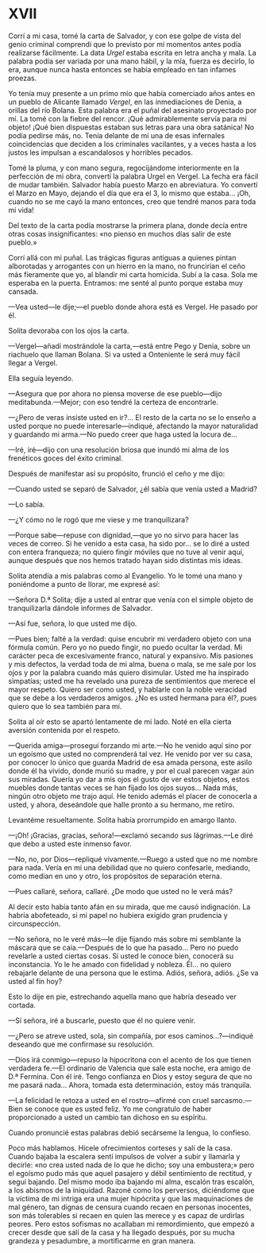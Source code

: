 # XVII

Corrí a mi casa, tomé la carta de Salvador, y con ese golpe de vista del genio
criminal comprendí que lo previsto por mí momentos antes podía realizarse
fácilmente. La data *Urgel* estaba escrita en letra ancha y mala. La palabra
podía ser variada por una mano hábil, y la mía, fuerza es decirlo, lo era,
aunque nunca hasta entonces se había empleado en tan infames proezas.

Yo tenía muy presente a un primo mío que había comerciado años antes en un
pueblo de Alicante llamado *Vergel*, en las inmediaciones de Denia, a orillas
del río Bolana. Esta palabra era el puñal del asesinato proyectado por mí. La
tomé con la fiebre del rencor. ¡Qué admirablemente servía para mi objeto! ¡Qué
bien dispuestas estaban sus letras para una obra satánica! No podía pedirse
más, no. Tenía delante de mí una de esas infernales coincidencias que deciden
a los criminales vacilantes, y a veces hasta a los justos les impulsan
a escandalosos y horribles pecados.

Tomé la pluma, y con mano segura, regocijándome interiormente en la perfección
de mi obra, convertí la palabra Urgel en Vergel. La fecha era fácil de mudar
también. Salvador había puesto Marzo en abreviatura. Yo convertí el Marzo en
Mayo, dejando el día que era el 3, lo mismo que estaba... ¡Oh, cuando no se me
cayó la mano entonces, creo que tendré manos para toda mi vida!

Del texto de la carta podía mostrarse la primera plana, donde decía entre otras
cosas insignificantes: «no pienso en muchos días salir de este pueblo.»

Corrí allá con mi puñal. Las trágicas figuras antiguas a quienes pintan
alborotadas y arrogantes con un hierro en la mano, no fruncirían el ceño más
fieramente que yo, al blandir mi carta homicida. Subí a la casa. Sola me
esperaba en la puerta. Entramos: me senté al punto porque estaba muy cansada.

—Vea usted—le dije;—el pueblo donde ahora está es Vergel. He pasado por él.

Solita devoraba con los ojos la carta.

—Vergel—añadí mostrándole la carta,—está entre Pego y Denia, sobre un
riachuelo que llaman Bolana. Si va usted a Onteniente le será muy fácil llegar
a Vergel.

Ella seguía leyendo.

—Asegura que por ahora no piensa moverse de ese pueblo—dijo
meditabunda.—Mejor; con eso tendré la certeza de encontrarle.

—¿Pero de veras insiste usted en ir?... El resto de la carta no se lo enseño
a usted porque no puede interesarle—indiqué, afectando la mayor naturalidad
y guardando mi arma.—No puedo creer que haga usted la locura de...

—Iré, iré—dijo con una resolución briosa que inundó mi alma de los frenéticos
goces del éxito criminal.

Después de manifestar así su propósito, frunció el ceño y me dijo:

—Cuando usted se separó de Salvador, ¿él sabía que venía usted a Madrid?

—Lo sabía.

—¿Y cómo no le rogó que me viese y me tranquilizara?

—Porque sabe—repuse con dignidad,—que yo no sirvo para hacer las veces de
correo. Si he venido a esta casa, ha sido por... se lo diré a usted con entera
franqueza; no quiero fingir móviles que no tuve al venir aquí, aunque después
que nos hemos tratado hayan sido distintas mis ideas.

Solita atendía a mis palabras como al Evangelio. Yo le tomé una mano
y poniéndome a punto de llorar, me expresé así:

—Señora D.ª Solita; dije a usted al entrar que venía con el simple objeto de
tranquilizarla dándole informes de Salvador.

—Así fue, señora, lo que usted me dijo.

—Pues bien; falté a la verdad: quise encubrir mi verdadero objeto con una
fórmula común. Pero yo no puedo fingir, no puedo ocultar la verdad. Mi carácter
peca de excesivamente franco, natural y expansivo. Mis pasiones y mis defectos,
la verdad toda de mi alma, buena o mala, se me sale por los ojos y por la
palabra cuando más quiero disimular. Usted me ha inspirado simpatías; usted me
ha revelado una pureza de sentimientos que merece el mayor respeto. Quiero ser
como usted, y hablarle con la noble veracidad que se debe a los verdaderos
amigos. ¿No es usted hermana para él?, pues quiero que lo sea también para mí.

Solita al oír esto se apartó lentamente de mi lado. Noté en ella cierta
aversión contenida por el respeto.

—Querida amiga—proseguí forzando mi arte.—No he venido aquí sino por un
egoísmo que usted no comprenderá tal vez. He venido por ver su casa, por
conocer lo único que guarda Madrid de esa amada persona, este asilo donde él ha
vivido, donde murió su madre, y por el cual parecen vagar aún sus miradas.
Quería yo dar a mis ojos el gusto de ver estos objetos, estos muebles donde
tantas veces se han fijado los ojos suyos... Nada más, ningún otro objeto me
trajo aquí. He tenido además el placer de conocerla a usted, y ahora,
deseándole que halle pronto a su hermano, me retiro.

Levantéme resueltamente. Solita había prorrumpido en amargo llanto.

—¡Oh! ¡Gracias, gracias, señora!—exclamó secando sus lágrimas.—Le diré que
debo a usted este inmenso favor.

—No, no, por Dios—repliqué vivamente.—Ruego a usted que no me nombre para
nada. Vería en mí una debilidad que no quiero confesarle, mediando, como median
en uno y otro, los propósitos de separación eterna.

—Pues callaré, señora, callaré. ¿De modo que usted no le verá más?

Al decir esto había tanto afán en su mirada, que me causó indignación. La
habría abofeteado, si mi papel no hubiera exigido gran prudencia
y circunspección.

—No señora, no le veré más—le dije fijando más sobre mi semblante la máscara
que se caía.—Después de lo que ha pasado... Pero no puedo revelarle a usted
ciertas cosas. Si usted le conoce bien, conocerá su inconstancia. Yo le he
amado con fidelidad y nobleza. Él... no quiero rebajarle delante de una persona
que le estima. Adiós, señora, adiós. ¿Se va usted al fin hoy?

Esto lo dije en pie, estrechando aquella mano que habría deseado ver cortada.

—Sí señora, iré a buscarle, puesto que él no quiere venir.

—¿Pero se atreve usted, sola, sin compañía, por esos caminos...?—indiqué
deseando que me confirmase su resolución.

—Dios irá conmigo—repuso la hipocritona con el acento de los que tienen
verdadera fe.—El ordinario de Valencia que sale esta noche, era amigo de D.ª
Fermina. Con él iré. Tengo confianza en Dios y estoy segura de que no me pasará
nada... Ahora, tomada esta determinación, estoy más tranquila.

—La felicidad le retoza a usted en el rostro—afirmé con cruel sarcasmo.—Bien
se conoce que es usted feliz. Yo me congratulo de haber proporcionado a usted
un cambio tan dichoso en su espíritu.

Cuando pronuncié estas palabras debió secárseme la lengua, lo confieso.

Poco más hablamos. Hícele ofrecimientos corteses y salí de la casa. Cuando
bajaba la escalera sentí impulsos de volver a subir y llamarla y decirle: «no
crea usted nada de lo que he dicho; soy una embustera;» pero el egoísmo pudo
más que aquel pasajero y débil sentimiento de rectitud, y seguí bajando. Del
mismo modo iba bajando mi alma, escalón tras escalón, a los abismos de la
iniquidad. Razoné como los perversos, diciéndome que la víctima de mi intriga
era una mujer hipócrita y que las maquinaciones de mal género, tan dignas de
censura cuando recaen en personas inocentes, son más tolerables si recaen en
quien las merece y es capaz de urdirlas peores. Pero estos sofismas no
acallaban mi remordimiento, que empezó a crecer desde que salí de la casa y ha
llegado después, por su mucha grandeza y pesadumbre, a mortificarme en gran
manera.
